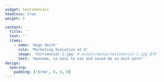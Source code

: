 ```yaml
---
widget: testimonials
headless: true
weight: 5

content:
  title: ''
  text: ''
  items:
    - name: 'Hugo Smith'
      role: 'Marketing Executive at X'
      image: 'testimonial-1.jpg' # assets/media/testimonial-1.jpg 존재 확인됨
      text: 'Awesome, so easy to use and saved me so much work!'
design:
  spacing:
    padding: ['6rem', 0, 0, 0]
---
```

